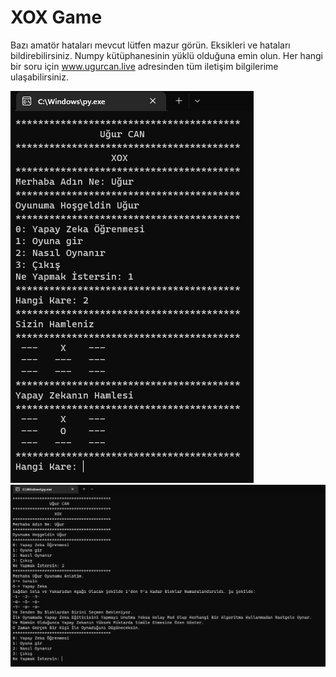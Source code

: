 # XOX Game
 
Bazı amatör hataları mevcut lütfen mazur görün. 
Eksikleri ve hataları bildirebilirsiniz.
Numpy kütüphanesinin yüklü olduğuna emin olun.
Her hangi bir soru için www.ugurcan.live adresinden tüm iletişim bilgilerime ulaşabilirsiniz.

![](/Screen/Screen1.png)
![](/Screen/Screen2.png)
